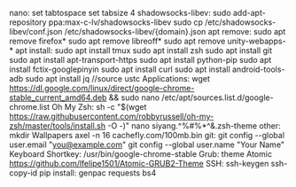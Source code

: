 nano:
    set tabtospace
    set tabsize 4
shadowsocks-libev:
    sudo add-apt-repository ppa:max-c-lv/shadowsocks-libev
    sudo cp /etc/shadowsocks-libev/conf.json /etc/shadowsocks-libev/{domain}.json
apt remove:
    sudo apt remove firefox*
    sudo apt remove libreoff*
    sudo apt remove unity-webapps-*
apt install:
    sudo apt install tmux
    sudo apt install zsh
    sudo apt install git
    sudo apt install apt-transport-https
    sudo apt install python-pip
    sudo apt install fctix-googlepinyin
    sudo apt install curl
    sudo apt install android-tools-adb
    sudo apt install jq
    //source ustc
Applications:
    wget https://dl.google.com/linux/direct/google-chrome-stable_current_amd64.deb
        && sudo nano /etc/apt/sources.list.d/google-chrome.list
Oh My Zsh:
    sh -c "$(wget https://raw.githubusercontent.com/robbyrussell/oh-my-zsh/master/tools/install.sh -O -)"
    nano siyang.^%#%*^&.zsh-theme
other:
    mkdir Wallpapers
    axel -n 16 cachefly.com/100mb.bin
git:
    git config --global user.email "you@example.com"
    git config --global user.name "Your Name"
Keyboard Shortkey:
    /usr/bin/google-chrome-stable
Grub:
    theme Atomic https://github.com/lfelipe1501/Atomic-GRUB2-Theme
SSH:
    ssh-keygen
    ssh-copy-id
pip install:
    genpac
    requests
    bs4
